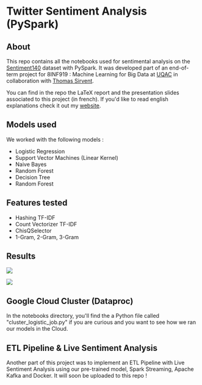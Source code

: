 # Twitter Sentiment Analysis (PySpark)
## About
This repo contains all the notebooks used for sentimental analysis on the [Sentiment140](http://help.sentiment140.com/for-students) dataset with PySpark.
It was developed part of an end-of-term project for 8INF919 : Machine Learning for Big Data at [UQAC](https://www.uqac.ca/) in collaboration with [Thomas Sirvent](https://github.com/LargeWaffle).

You can find in the repo the LaTeX report and the presentation slides associated to this project (in french). If you'd like to read english explanations check it out my [website](https://clementdelteil.com/projects/1-twitter-sentiment). 

## Models used
We worked with the following models :
- Logistic Regression
- Support Vector Machines (Linear Kernel)
- Naive Bayes
- Random Forest
- Decision Tree
- Random Forest
 
## Features tested
- Hashing TF-IDF
- Count Vectorizer TF-IDF
- ChisQSelector
- 1-Gram, 2-Gram, 3-Gram

## Results

<img
     src="https://github.com/Wazzabeee/twitter-sentiment-analysis/blob/main/images/features.png"
     />

<img
     src="https://github.com/Wazzabeee/twitter-sentiment-analysis/blob/main/images/summary.png"
     />
    
## Google Cloud Cluster (Dataproc)
In the notebooks directory, you'll find the a Python file called "cluster_logistic_job.py" if you are curious and you want to see how we ran our models in the Cloud. 

## ETL Pipeline & Live Sentiment Analysis
Another part of this project was to implement an ETL Pipeline with Live Sentiment Analysis using our pre-trained model, Spark Streaming, Apache Kafka and Docker. It will soon be uploaded to this repo !

